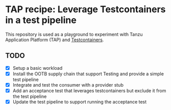 # TAP recipe: Leverage Testcontainers in a test pipeline

This repository is used as a playground to experiment with Tanzu Application Platform (TAP) and
[Testcontainers](https://testcontainers.com/).

## TODO

- [x] Setup a basic workload
- [x] Install the OOTB supply chain that support Testing and provide a simple test pipeline
- [x] Integrate and test the consumer with a provider stub
- [x] Add an acceptance test that leverages testcontainers but exclude it from the test pipeline
- [x] Update the test pipeline to support running the acceptance test
